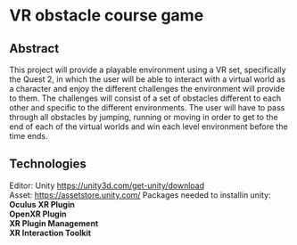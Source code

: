 # VR obstacle course game
## Abstract
This project will provide a playable environment using a VR set, specifically the Quest 2, in which the user will be able to interact with a virtual world as a character and enjoy the different challenges the environment will provide to them. The challenges will consist of a set of obstacles different to each other and specific to the different environments. The user will have to pass through all obstacles by jumping, running or moving in order to get to the end of each of the virtual worlds and win each level environment before the time ends. 
## Technologies
Editor: Unity https://unity3d.com/get-unity/download</br> 
Asset: https://assetstore.unity.com/
Packages needed to installin unity: </br>
**Oculus  XR Plugin**</br>
**OpenXR Plugin**</br>
**XR Plugin Management**</br>
**XR Interaction Toolkit**</br>



